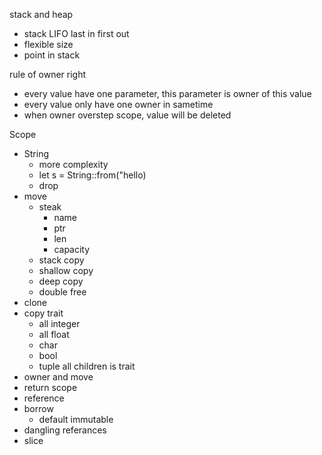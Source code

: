 stack and heap
- stack LIFO last in first out
- flexible size
- point in stack

rule of owner right
- every value have one parameter, this parameter is owner of this value
- every value only have one owner in sametime
- when owner overstep scope, value will be deleted

Scope
- String
  - more complexity
  - let s = String::from("hello)
  - drop
- move 
  - steak
      - name
      - ptr
      - len
      - capacity
  - stack copy
  - shallow copy
  - deep copy
  - double free
- clone
- copy trait
  - all integer
  - all float
  - char
  - bool
  - tuple all children is trait
- owner and move
- return scope
- reference
- borrow
  - default immutable
- dangling referances
- slice
